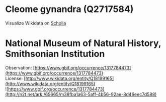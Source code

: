 
Cleome gynandra (Q2717584)
==========================
  
Visualize Wikidata on [Scholia](https://scholia.toolforge.org/taxon/Q2717584)
# National Museum of Natural History, Smithsonian Institution
  
Observation: [https://www.gbif.org/occurrence/1317784473](https://www.gbif.org/occurrence/1317784473)  
License: [http://www.wikidata.org/entity/Q18199165](http://www.wikidata.org/entity/Q18199165)  
![https://www.gbif.org/occurrence/1317784473](http://n2t.net/ark:/65665/m38fba1a63-5aff-4b56-92ae-8d46eec7d588)